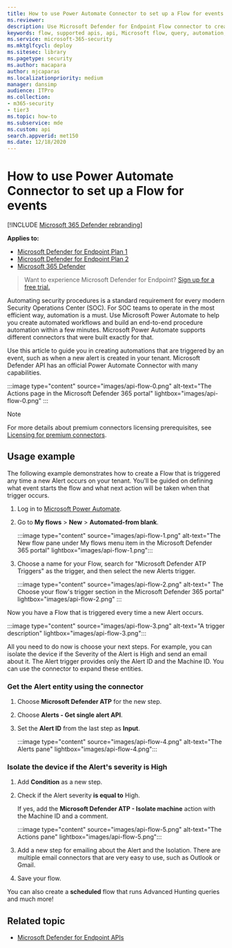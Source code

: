 ```yaml
---
title: How to use Power Automate Connector to set up a Flow for events
ms.reviewer: 
description: Use Microsoft Defender for Endpoint Flow connector to create a flow that will be triggered any time a new event occurs on your tenant.
keywords: flow, supported apis, api, Microsoft flow, query, automation, power automate
ms.service: microsoft-365-security
ms.mktglfcycl: deploy
ms.sitesec: library
ms.pagetype: security
ms.author: macapara
author: mjcaparas
ms.localizationpriority: medium
manager: dansimp
audience: ITPro
ms.collection: 
- m365-security
- tier3
ms.topic: how-to
ms.subservice: mde
ms.custom: api
search.appverid: met150
ms.date: 12/18/2020
---
```


# How to use Power Automate Connector to set up a Flow for events

[!INCLUDE [Microsoft 365 Defender rebranding](../../includes/microsoft-defender.md)]

**Applies to:**
- [Microsoft Defender for Endpoint Plan 1](https://go.microsoft.com/fwlink/p/?linkid=2154037)
- [Microsoft Defender for Endpoint Plan 2](https://go.microsoft.com/fwlink/p/?linkid=2154037)
- [Microsoft 365 Defender](https://go.microsoft.com/fwlink/?linkid=2118804)

> Want to experience Microsoft Defender for Endpoint? [Sign up for a free trial.](https://signup.microsoft.com/create-account/signup?products=7f379fee-c4f9-4278-b0a1-e4c8c2fcdf7e&ru=https://aka.ms/MDEp2OpenTrial?ocid=docs-wdatp-exposedapis-abovefoldlink)

Automating security procedures is a standard requirement for every modern Security Operations Center (SOC). For SOC teams to operate in the most efficient way, automation is a must. Use Microsoft Power Automate to help you create automated workflows and build an end-to-end procedure automation within a few minutes. Microsoft Power Automate supports different connectors that were built exactly for that.  

Use this article to guide you in creating automations that are triggered by an event, such as when a new alert is created in your tenant. Microsoft Defender API has an official Power Automate Connector with many capabilities. 

:::image type="content" source="images/api-flow-0.png" alt-text="The Actions page in the Microsoft Defender 365 portal" lightbox="images/api-flow-0.png" :::

> [!NOTE]
> For more details about premium connectors licensing prerequisites, see [Licensing for premium connectors](/power-automate/triggers-introduction#licensing-for-premium-connectors).

## Usage example

The following example demonstrates how to create a Flow that is triggered any time a new Alert occurs on your tenant. You'll be guided on defining what event starts the flow and what next action will be taken when that trigger occurs.  

1. Log in to [Microsoft Power Automate](https://flow.microsoft.com).

2. Go to **My flows** \> **New** \> **Automated-from blank**.

    :::image type="content" source="images/api-flow-1.png" alt-text="The New flow pane under My flows menu item in the Microsoft Defender 365 portal" lightbox="images/api-flow-1.png":::

3. Choose a name for your Flow, search for "Microsoft Defender ATP Triggers" as the trigger, and then select the new Alerts trigger.

    :::image type="content" source="images/api-flow-2.png" alt-text=" The Choose your flow's trigger section in the Microsoft Defender 365 portal" lightbox="images/api-flow-2.png" :::

Now you have a Flow that is triggered every time a new Alert occurs.

:::image type="content" source="images/api-flow-3.png" alt-text="A trigger description" lightbox="images/api-flow-3.png":::

All you need to do now is choose your next steps.
For example, you can isolate the device if the Severity of the Alert is High and send an email about it.
The Alert trigger provides only the Alert ID and the Machine ID. You can use the connector to expand these entities.

### Get the Alert entity using the connector

1. Choose **Microsoft Defender ATP** for the new step.

2. Choose **Alerts - Get single alert API**.

3. Set the **Alert ID** from the last step as **Input**.

    :::image type="content" source="images/api-flow-4.png" alt-text="The Alerts pane"  lightbox="images/api-flow-4.png":::

### Isolate the device if the Alert's severity is High

1. Add **Condition** as a new step.

2. Check if the Alert severity **is equal to** High.

   If yes, add the **Microsoft Defender ATP - Isolate machine** action with the Machine ID and a comment.

    :::image type="content" source="images/api-flow-5.png" alt-text="The Actions pane"  lightbox="images/api-flow-5.png":::

3. Add a new step for emailing about the Alert and the Isolation. There are multiple email connectors that are very easy to use, such as Outlook or Gmail.

4. Save your flow.

You can also create a **scheduled** flow that runs Advanced Hunting queries and much more!

## Related topic
- [Microsoft Defender for Endpoint APIs](apis-intro.md)
